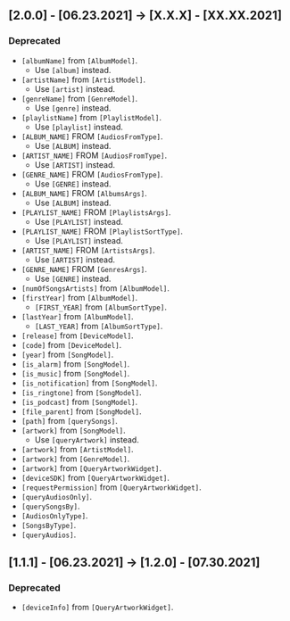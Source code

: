 ## [2.0.0] - [06.23.2021] -> [X.X.X] - [XX.XX.2021]
### Deprecated
- `[albumName]` from `[AlbumModel]`.
    - Use `[album]` instead.
- `[artistName]` from `[ArtistModel]`.
    - Use `[artist]` instead.
- `[genreName]` from `[GenreModel]`.
    - Use `[genre]` instead.
- `[playlistName]` from `[PlaylistModel]`.
    - Use `[playlist]` instead.
- `[ALBUM_NAME]` FROM `[AudiosFromType]`.
    - Use `[ALBUM]` instead.
- `[ARTIST_NAME]` FROM `[AudiosFromType]`.
    - Use `[ARTIST]` instead.
- `[GENRE_NAME]` FROM `[AudiosFromType]`.
    - Use `[GENRE]` instead.
- `[ALBUM_NAME]` FROM `[AlbumsArgs]`.
    - Use `[ALBUM]` instead.
- `[PLAYLIST_NAME]` FROM `[PlaylistsArgs]`.
    - Use `[PLAYLIST]` instead.
- `[PLAYLIST_NAME]` FROM `[PlaylistSortType]`.
    - Use `[PLAYLIST]` instead.
- `[ARTIST_NAME]` FROM `[ArtistsArgs]`.
    - Use `[ARTIST]` instead.
- `[GENRE_NAME]` FROM `[GenresArgs]`.
    - Use `[GENRE]` instead.
- `[numOfSongsArtists]` from `[AlbumModel]`.
- `[firstYear]` from `[AlbumModel]`.
    - `[FIRST_YEAR]` from `[AlbumSortType]`.
- `[lastYear]` from `[AlbumModel]`.
    - `[LAST_YEAR]` from `[AlbumSortType]`.
- `[release]` from `[DeviceModel]`.
- `[code]` from `[DeviceModel]`.
- `[year]` from `[SongModel]`.
- `[is_alarm]` from `[SongModel]`.
- `[is_music]` from `[SongModel]`.
- `[is_notification]` from `[SongModel]`.
- `[is_ringtone]` from `[SongModel]`.
- `[is_podcast]` from `[SongModel]`.
- `[file_parent]` from `[SongModel]`.
- `[path]` from `[querySongs]`.
- `[artwork]` from `[SongModel]`.
    - Use `[queryArtwork]` instead.
- `[artwork]` from `[ArtistModel]`.
- `[artwork]` from `[GenreModel]`.
- `[artwork]` from `[QueryArtworkWidget]`.
- `[deviceSDK]` from `[QueryArtworkWidget]`.
- `[requestPermission]` from `[QueryArtworkWidget]`.
- `[queryAudiosOnly]`.
- `[querySongsBy]`.
- `[AudiosOnlyType]`.
- `[SongsByType]`.
- `[queryAudios]`.

## [1.1.1] - [06.23.2021] -> [1.2.0] - [07.30.2021]
### Deprecated
- `[deviceInfo]` from `[QueryArtworkWidget]`.